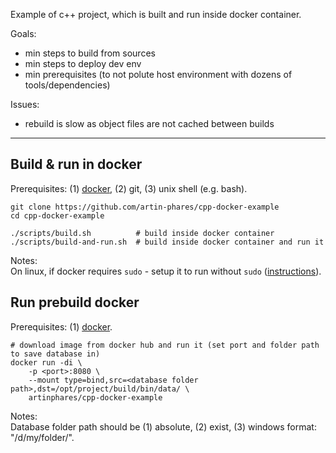 Example of c++ project, which is built and run inside docker container.

Goals:
- min steps to build from sources
- min steps to deploy dev env
- min prerequisites (to not polute host environment with dozens of tools/dependencies)

Issues:
- rebuild is slow as object files are not cached between builds

---

Build & run in docker
---

Prerequisites: (1) [docker](https://www.docker.com/), (2) git, (3) unix shell (e.g. bash).

```
git clone https://github.com/artin-phares/cpp-docker-example
cd cpp-docker-example

./scripts/build.sh          # build inside docker container
./scripts/build-and-run.sh  # build inside docker container and run it
```

Notes:  
On linux, if docker requires `sudo` - setup it to run without `sudo` ([instructions](https://askubuntu.com/a/477554/950607)).

Run prebuild docker
---

Prerequisites: (1) [docker](https://www.docker.com/).

```
# download image from docker hub and run it (set port and folder path to save database in)
docker run -di \
    -p <port>:8080 \
    --mount type=bind,src=<database folder path>,dst=/opt/project/build/bin/data/ \
    artinphares/cpp-docker-example
```

Notes:  
Database folder path should be (1) absolute, (2) exist, (3) windows format: "/d/my/folder/".
